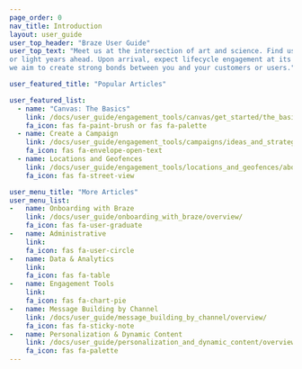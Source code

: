 ```yaml
---
page_order: 0
nav_title: Introduction
layout: user_guide
user_top_header: "Braze User Guide"
user_top_text: "Meet us at the intersection of art and science. Find us in the moment,
or light years ahead. Upon arrival, expect lifecycle engagement at its best. At Braze,
we aim to create strong bonds between you and your customers or users."

user_featured_title: "Popular Articles"

user_featured_list:
  - name: "Canvas: The Basics"
    link: /docs/user_guide/engagement_tools/canvas/get_started/the_basics/
    fa_icon: fas fa-paint-brush or fas fa-palette
  - name: Create a Campaign
    link: /docs/user_guide/engagement_tools/campaigns/ideas_and_strategies/active_user_campaigns/
    fa_icon: fas fa-envelope-open-text
  - name: Locations and Geofences
    link: /docs/user_guide/engagement_tools/locations_and_geofences/about/
    fa_icon: fas fa-street-view

user_menu_title: "More Articles"
user_menu_list:
-   name: Onboarding with Braze
    link: /docs/user_guide/onboarding_with_braze/overview/
    fa_icon: fas fa-user-graduate
-   name: Administrative
    link:
    fa_icon: fas fa-user-circle
-   name: Data & Analytics
    link:
    fa_icon: fas fa-table
-   name: Engagement Tools
    link:
    fa_icon: fas fa-chart-pie
-   name: Message Building by Channel
    link: /docs/user_guide/message_building_by_channel/overview/
    fa_icon: fas fa-sticky-note
-   name: Personalization & Dynamic Content
    link: /docs/user_guide/personalization_and_dynamic_content/overview/
    fa_icon: fas fa-palette
---
```

